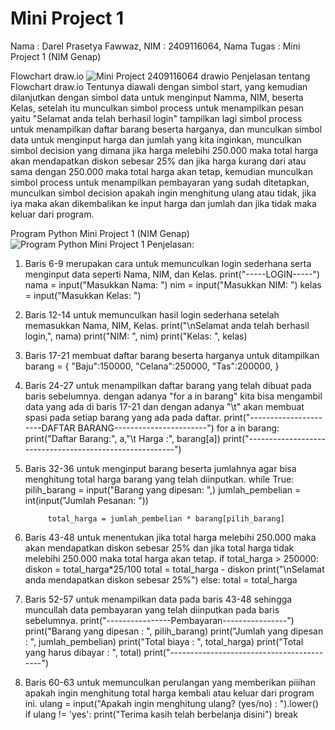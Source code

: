 # Mini Project 1
Nama : Darel Prasetya Fawwaz, NIM : 2409116064, Nama Tugas : Mini Project 1 (NIM Genap)

Flowchart draw.io
![Mini Project 2409116064  drawio](https://github.com/user-attachments/assets/759c7e80-f130-41a4-a9fc-a9d48f8410fe)
Penjelasan tentang Flowchart draw.io
Tentunya diawali dengan simbol start, yang kemudian dilanjutkan dengan simbol data untuk menginput Namma, NIM, beserta Kelas, setelah itu
munculkan simbol process untuk menampilkan pesan yaitu "Selamat anda telah berhasil login" tampilkan lagi simbol process untuk menampilkan daftar barang beserta harganya, dan munculkan simbol data untuk menginput harga dan jumlah yang kita inginkan, munculkan simbol decision yang dimana jika harga melebihi 250.000 maka total harga akan mendapatkan diskon sebesar 25% dan jika harga kurang dari atau sama dengan 250.000 maka total harga akan tetap, kemudian munculkan simbol process untuk menampilkan pembayaran yang sudah ditetapkan, munculkan simbol decision apakah ingin menghitung ulang atau tidak, jika iya maka akan dikembalikan ke input harga dan jumlah dan jika tidak maka keluar dari program.

Program Python Mini Project 1 (NIM Genap)
![Program Python Mini Project 1](https://github.com/user-attachments/assets/8b0d7675-468d-4b3b-b0fe-ccb8ec841a6b)
Penjelasan:
1. Baris 6-9 merupakan cara untuk memunculkan login sederhana serta menginput data seperti Nama, NIM, dan Kelas.
print("-----LOGIN-----")
nama =  input("Masukkan Nama: ")
nim =   input("Masukkan NIM: ")
kelas = input("Masukkan Kelas: ")

2. Baris 12-14 untuk memunculkan hasil login sederhana setelah memasukkan Nama, NIM, Kelas.
print("\nSelamat anda telah berhasil login,", nama)
print("NIM: ", nim)
print("Kelas: ", kelas)

3. Baris 17-21 membuat daftar barang beserta harganya untuk ditampilkan
barang = {
    "Baju":150000,
    "Celana":250000,
    "Tas":200000,
}

4. Baris 24-27 untuk menampilkan daftar barang yang telah dibuat pada baris sebelumnya.
   dengan adanya "for a in barang" kita bisa mengambil data yang ada di baris 17-21 dan dengan adanya "\t" akan membuat spasi
   pada setiap barang yang ada pada daftar.
print("----------------------DAFTAR BARANG-----------------------")
for a in barang:
    print("Daftar Barang:", a,"\t Harga :", barang[a])
print("--------------------------------------------------------")

5. Baris 32-36 untuk menginput barang beserta jumlahnya agar bisa menghitung total harga barang yang telah diinputkan.
while True:
            pilih_barang = input("Barang yang dipesan: ",)
            jumlah_pembelian = int(input("Jumlah Pesanan: "))
            
            total_harga = jumlah_pembelian * barang[pilih_barang]

6. Baris 43-48 untuk menentukan jika total harga melebihi 250.000 maka akan mendapatkan diskon sebesar 25% dan jika total harga tidak melebihi 250.000
   maka total harga akan tetap.
   if total_harga > 250000:
                diskon = total_harga*25/100
                total = total_harga - diskon
                print("\nSelamat anda mendapatkan diskon sebesar 25%")
            else:
                total = total_harga 

7. Baris 52-57 untuk menampilkan data pada baris 43-48 sehingga muncullah data pembayaran yang telah diinputkan pada baris sebelumnya.
            print("----------------Pembayaran----------------")
            print("Barang yang dipesan      : ", pilih_barang)
            print("Jumlah yang dipesan      : ", jumlah_pembelian)
            print("Total biaya              : ", total_harga)
            print("Total yang harus dibayar : ", total)
            print("------------------------------------------")

8. Baris 60-63 untuk memunculkan perulangan yang memberikan piiihan apakah ingin menghitung total harga kembali atau
   keluar dari program ini.
               ulang = input("Apakah ingin menghitung ulang? (yes/no) : ").lower()
            if ulang != 'yes':
                print("Terima kasih telah berbelanja disini")
                break
